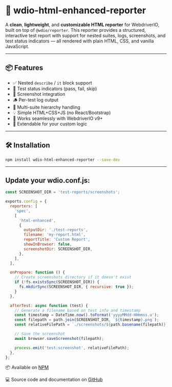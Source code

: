 # 🧾 wdio-html-enhanced-reporter

A **clean**, **lightweight**, and **customizable HTML reporter** for WebdriverIO, built on top of `@wdio/reporter`. This reporter provides a structured, interactive test report with support for nested suites, logs, screenshots, and test status indicators — all rendered with plain HTML, CSS, and vanilla JavaScript.

---

## 📦 Features

- ✅ Nested `describe` / `it` block support
- 🧪 Test status indicators (pass, fail, skip)
- 📸 Screenshot integration
- 🪵 Per-test log output
- 📂 Multi-suite hierarchy handling
- 💡 Simple HTML+CSS+JS (no React/Bootstrap)
- 💼 Works seamlessly with WebdriverIO v9+
- 🧩 Extendable for your custom logic

---

## 🛠️ Installation

```bash
npm install wdio-html-enhanced-reporter --save-dev

```

---

## Update your wdio.conf.js:

```js
const SCREENSHOT_DIR = 'test-reports/screenshots';

exports.config = {
  reporters: [
    'spec',
    [
      'html-enhanced',
      {
        outputDir: './test-reports',
        filename: 'my-report.html',
        reportTitle: 'Custom Report',
        showInBrowser: false,
        screenshotDir: SCREENSHOT_DIR,
      },
    ],
  ],

  onPrepare: function () {
    // Create screenshots directory if it doesn't exist
    if (!fs.existsSync(SCREENSHOT_DIR)) {
      fs.mkdirSync(SCREENSHOT_DIR, { recursive: true });
    }
  },

  afterTest: async function (test) {
    // Generate a filename based on test info and timestamp
    const timestamp = DateTime.now().toFormat('yyyyMMdd-HHmmss.u');
    const filepath = path.join(SCREENSHOT_DIR, `${timestamp}.png`);
    const relativeFilePath = `./screenshots/${path.basename(filepath)}`;

    // Save the screenshot
    await browser.saveScreenshot(filepath);

    process.emit('test:screenshot', relativeFilePath);
  },
};
```

📦 Available on [NPM](https://www.npmjs.com/package/wdio-html-enhanced-reporter)

💻 Source code and documentation on [GitHub](https://github.com/mayankshukla94/wdio-html-enhanced-reporter)

